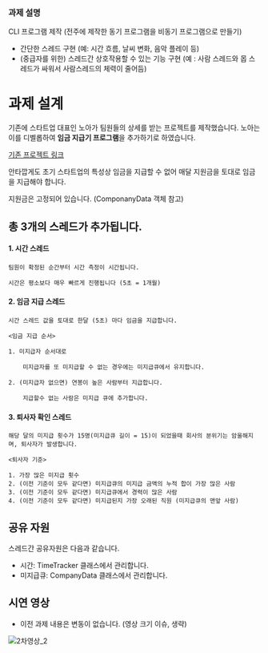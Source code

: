 ### 과제 설명

CLI 프로그램 제작 (전주에 제작한 동기 프로그램을 비동기 프로그램으로 만들기)
- 간단한 스레드 구현 (예: 시간 흐름, 날씨 변화, 음악 플레이 등)
- (중급자를 위한) 스레드간 상호작용할 수 있는 기능 구현 (예 : 사람 스레드와 몹 스레드가 싸워서 사람스레드의 체력이 줄어듬)

# 과제 설계

기존에 스타트업 대표인 노아가 팀원들의 상세를 받는 프로젝트를 제작했습니다. 노아는 이를 디벨롭하여 **임금 지급기 프로그램**을 추가하기로 하였습니다.

[기존 프로젝트 링크](https://github.com/100-hours-a-week/2-noah-kim-cli-program)

안타깝게도 초기 스타트업의 특성상 임금을 지급할 수 없어 매달 지원금을 토대로 임금을 지급해야 합니다.

지원금은 고정되어 있습니다. (ComponanyData 객체 참고)

## 총 3개의 스레드가 추가됩니다.

#### 1. 시간 스레드
    
    팀원이 확정된 순간부터 시간 측정이 시간됩니다.
    
    시간은 평소보다 매우 빠르게 진행됩니다 (5초 = 1개월)
    
#### 2. 임금 지급 스레드
    
    시간 스레드 값을 토대로 한달 (5초) 마다 임금을 지급합니다.
    
    <임금 지급 순서>
    
    1. 미지급자 순서대로
        
        미지급자를 또 미지급할 수 없는 경우에는 미지급큐에서 유지합니다.
        
    2. (미지급자 없으면) 연봉이 높은 사람부터 지급합니다.
        
        지급할수 없는 사람은 미지급 큐에 추가합니다.
        
#### 3. 퇴사자 확인 스레드
    
    해당 달의 미지급 횟수가 15명(미지급큐 길이 = 15)이 되었을때 회사의 분위기는 암울해지며, 퇴사자가 발생합니다.
    
    <퇴사자 기준>
    
    1. 가장 많은 미지급 횟수
    2. (이전 기준이 모두 같다면) 미지급큐의 미지급 금액의 누적 합이 가장 많은 사람
    3. (이전 기준이 모두 같다면) 미지급큐에서 경력이 많은 사람
    4. (이전 기준이 모두 같다면) 미지급된지 가장 오래된 직원 (미지급큐의 맨앞 사람)

## 공유 자원

스레드간 공유자원은 다음과 같습니다.

- 시간: TimeTracker 클래스에서 관리합니다.
- 미지급큐: CompanyData 클래스에서 관리합니다.

## 시연 영상

* 이전 과제 내용은 변동이 없습니다. (영상 크기 이슈, 생략)
  
![2차영상_2](https://github.com/user-attachments/assets/b60c90aa-797f-43ab-b825-6c3e715e7785)

